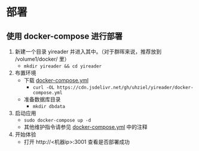 # 部署

## 使用 docker-compose 进行部署

1. 新建一个目录 yireader 并进入其中。（对于群晖来说，推荐放到 /volume1/docker/ 里）
   - `mkdir yireader && cd yireader`
2. 布置环境
   - 下载 [docker-compose.yml](https://github.com/uhziel/yireader/blob/main/docker-compose.yml)
     - `curl -OL https://cdn.jsdelivr.net/gh/uhziel/yireader/docker-compose.yml`
   - 准备数据库目录
     - `mkdir dbdata`
3. 启动应用
   - `sudo docker-compose up -d`
   - 其他维护指令请参见 [docker-compose.yml](https://github.com/uhziel/yireader/blob/main/docker-compose.yml) 中的注释
4. 开始体验
   - 打开 http://<机器ip>:3001 查看是否部署成功

